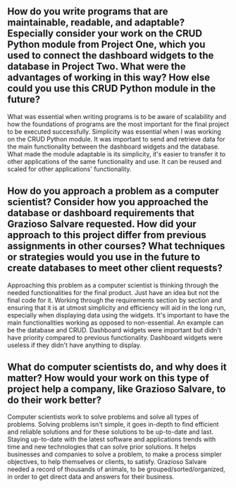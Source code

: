 ## How do you write programs that are maintainable, readable, and adaptable? Especially consider your work on the CRUD Python module from Project One, which you used to connect the dashboard widgets to the database in Project Two. What were the advantages of working in this way? How else could you use this CRUD Python module in the future?

What was essential when writing programs is to be aware of scalability and how the foundations of programs are the most important for the final project to be executed successfully. Simplicity was essential when I was working on the CRUD Python module. It was important to send and retrieve data for the main functionality between the dashboard widgets and the database.
What made the module adaptable is its simplicity, it's easier to transfer it to other applications of the same functionality and use. It can be reused and scaled for other applications' functionality. 

## How do you approach a problem as a computer scientist? Consider how you approached the database or dashboard requirements that Grazioso Salvare requested. How did your approach to this project differ from previous assignments in other courses? What techniques or strategies would you use in the future to create databases to meet other client requests?

Approaching this problem as a computer scientist is thinking through the needed functionalities for the final product. Just have an idea but not the final code for it. Working through the requirements section by section and ensuring that it is at utmost simplicity and efficiency will aid in the long run, especially when displaying data using the widgets. It's important to have the main functionalities working as opposed to non-essential. An example can be the database and CRUD. Dashboard widgets were important but didn't have priority compared to previous functionality. Dashboard widgets were useless if they didn't have anything to display.


## What do computer scientists do, and why does it matter? How would your work on this type of project help a company, like Grazioso Salvare, to do their work better?

Computer scientists work to solve problems and solve all types of problems. Solving problems isn't simple, it goes in-depth to find efficient and reliable solutions and for these solutions to be up-to-date and last. Staying up-to-date with the latest software and applications trends with time and new technologies that can solve prior solutions. It helps businesses and companies to solve a problem, to make a process simpler objectives, to help themselves or clients, to satisfy. Grazioso Salvare needed a record of thousands of animals, to be grouped/sorted/organized, in order to get direct data and answers for their business.


